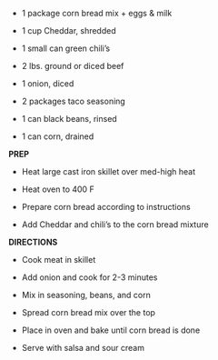 -   1 package corn bread mix + eggs & milk

-   1 cup Cheddar, shredded

-   1 small can green chili’s

-   2 lbs. ground or diced beef

-   1 onion, diced

-   2 packages taco seasoning

-   1 can black beans, rinsed

-   1 can corn, drained

**PREP**

-   Heat large cast iron skillet over med-high heat

-   Heat oven to 400 F

-   Prepare corn bread according to instructions

-   Add Cheddar and chili’s to the corn bread mixture

**DIRECTIONS**

-   Cook meat in skillet

-   Add onion and cook for 2-3 minutes

-   Mix in seasoning, beans, and corn

-   Spread corn bread mix over the top

-   Place in oven and bake until corn bread is done

-   Serve with salsa and sour cream
